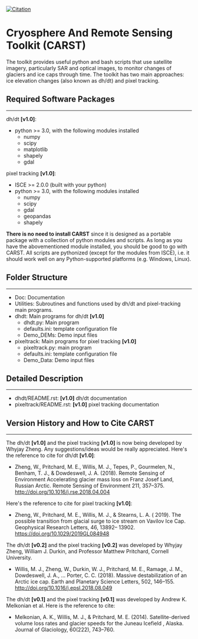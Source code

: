 [![Citation](https://img.shields.io/badge/DOI-10.5281/zenodo.3475693-blue)](https://doi.org/10.5281/zenodo.3475693)

# Cryosphere And Remote Sensing Toolkit (CARST)

The toolkit provides useful python and bash scripts that use satellite imagery, particularly SAR and optical images, to monitor changes of glaciers and ice caps through time. The toolkit has two main approaches: ice elevation changes (also known as dh/dt) and pixel tracking.

## Required Software Packages
------------------------------
dh/dt **[v1.0]**:
- python >= 3.0, with the following modules installed 
    - numpy 
    - scipy
    - matplotlib
    - shapely
    - gdal

pixel tracking **[v1.0]**:
- ISCE >= 2.0.0 (built with your python)
- python >= 3.0, with the following modules installed
    - numpy 
    - scipy
    - gdal
    - geopandas
    - shapely

**There is no need to install CARST** since it is designed as a portable package with a collection of python modules and scripts. As long as you have the abovementioned module installed, you should be good to go with CARST. All scripts are pythonized (except for the modules from ISCE), i.e. it should work well on any Python-supported platforms (e.g. Windows, Linux).

## Folder Structure
----------------
- Doc: Documentation
- Utilities: Subroutines and functions used by dh/dt and pixel-tracking main programs.
- dhdt: Main programs for dh/dt **[v1.0]**
    - dhdt.py: Main program
    - defaults.ini: template configuration file
    - Demo_DEMs: Demo input files
- pixeltrack: Main programs for pixel tracking **[v1.0]**
    - pixeltrack.py: main program
    - defaults.ini: template configuration file
    - Demo_Data: Demo input files

## Detailed Description
--------------------
- dhdt/README.rst: **[v1.0]** dh/dt documentation
- pixeltrack/README.rst: **[v1.0]** pixel tracking documentation

## Version History and How to Cite CARST
---------------
The dh/dt **[v1.0]**  and the pixel tracking **[v1.0]** is now being developed by Whyjay Zheng. Any suggestions/ideas would be really appreciated. Here's the reference to cite for dh/dt **[v1.0]**:

- Zheng, W., Pritchard, M. E., Willis, M. J., Tepes, P., Gourmelen, N., Benham, T. J., & Dowdeswell, J. A. (2018). Remote Sensing of Environment Accelerating glacier mass loss on Franz Josef Land, Russian Arctic. Remote Sensing of Environment 211, 357–375. http://doi.org/10.1016/j.rse.2018.04.004

Here's the reference to cite for pixel tracking **[v1.0]**: 

- Zheng, W., Pritchard, M. E., Willis, M. J., & Stearns, L. A. ( 2019). The possible transition from glacial surge to ice stream on Vavilov Ice Cap. Geophysical Research Letters, 46, 13892– 13902. https://doi.org/10.1029/2019GL084948

The dh/dt **[v0.2]** and the pixel tracking **[v0.2]** was developed by Whyjay Zheng, William J. Durkin, and Professor Matthew Pritchard, Cornell University. 

- Willis, M. J., Zheng, W., Durkin, W. J., Pritchard, M. E., Ramage, J. M., Dowdeswell, J. A., … Porter, C. C. (2018). Massive destabilization of an Arctic ice cap. Earth and Planetary Science Letters, 502, 146–155. http://doi.org/10.1016/j.epsl.2018.08.049

The dh/dt **[v0.1]** and the pixel tracking **[v0.1]** was developed by Andrew K. Melkonian et al. Here is the reference to cite:

- Melkonian, A. K., Willis, M. J., & Pritchard, M. E. (2014). Satellite-derived volume loss rates and glacier speeds for the Juneau Icefield , Alaska. Journal of Glaciology, 60(222), 743–760.

